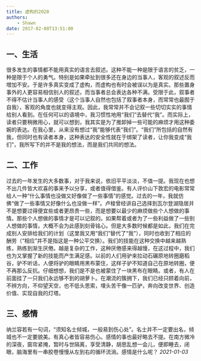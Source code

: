```yaml
---
title: 虚构的2020
authors:
    - Shawn
date: 2017-02-08T13:51:00
---
```


## 一、生活

很多发生的事情都不能用真实的语言去叙述。这种不能一种是限于语言的贫乏，一种是限于个人的勇气。特别是如果牵扯到很多还在身边的当事人，客观的叙述反而增加不安。于是许多真实变成了虚构，而虚构也有时会被误以为是真实。那些置身事外的人更容易相信别人的叙述，而当事者总会表达各种不满。受限于此，叙事者不得不估计当事人的感受（这个当事人自然也包括了叙事者本身，而常常也最囿于自我），客观的角度也就变得主观。因此，我常常并不会记叙一些切切实实的事情给别人看到。在任何可以的语境中，我习惯性地用“我们”去替代“我”。而实际上，读者只要稍微用心，就可以想到，我其实是为了推卸掉一些可能的麻烦才用这种委婉的表达。在我心里，从来没有想过“我”能够代表“我们”。“我们”所包括的自然有我，但同时也有读者本身，这种表达的安全性就在于绑架了读者，让你我变成“我们”，我所写下的并不是我的想法，而是我们共同的想法。

<!-- more -->

## 二、工作

过去的一年发生的大多数事，对于我来说，依旧平平淡淡，不值一提。我现在也想不出几件皆大欢喜的事来予以分享，或者值得借鉴。有人评价山下敦宏的电影常常给人一种“什么事情也没做又好像做了一些事情”的感觉。过去的一年，我就仿佛“做了一些事情又好像什么也没做一样”。卢梭曾经讲自己选择到瓦尔登湖隐居并不是想要过得便宜些或者更昂贵一些，而是想要以最少的麻烦做些个人想做的事情。那些个人想做的事情才是可以记叙的。如果帮着或者为了一些利益做了一些别人想做的事情，大概不会为此感到刻骨铭心。但是大多数时候都是如此，我们在完成别人安排给我们的计划（这里我又用“我们”替代了“我”），同时也收到了相应的酬劳（“相应”并不是指这是一种公平交换）。我们的技能在这种交换中越来越熟练，熟练到渐生厌倦。越是复杂的工作，这种厌倦感来得越慢，在这过程中，我们也为又掌握了新的技能而产生满足感。以前的人们用驴来拉动石碾原地转圈磨稻谷，驴不听话，人便将驴的眼睛用黑布蒙住，这样子驴不知道自己在原地转圈，便不再那么反抗。仔细想想，我们是不是也被蒙住了一块黑布在眼睛。或者，有人在前面挂了一只我们永远够不到的胡萝卜。在潮流的簇拥下，我们已经只顾着向前，不辨方向，不仰望天空，也不低头思索，埋头苦干像一匹驴，奔向改变世界、创造价值、实现自我的灯塔。

## 三、感情

纳兰容若有一句词，“须知名士倾城，一般易到伤心处”。名士并不一定要出名，倾城也不一定要貌美。有真心者皆容易伤心。感情的事也最好略去不提。在南方微冷的深夜，窗帘紧掩，暂时与世隔离，享受清静，胡思乱想一会儿，便即睡去，闭眼，脑海里有一串胶卷慢慢从左到右的循环流淌。感情是什么呢？
*2021-01-03*